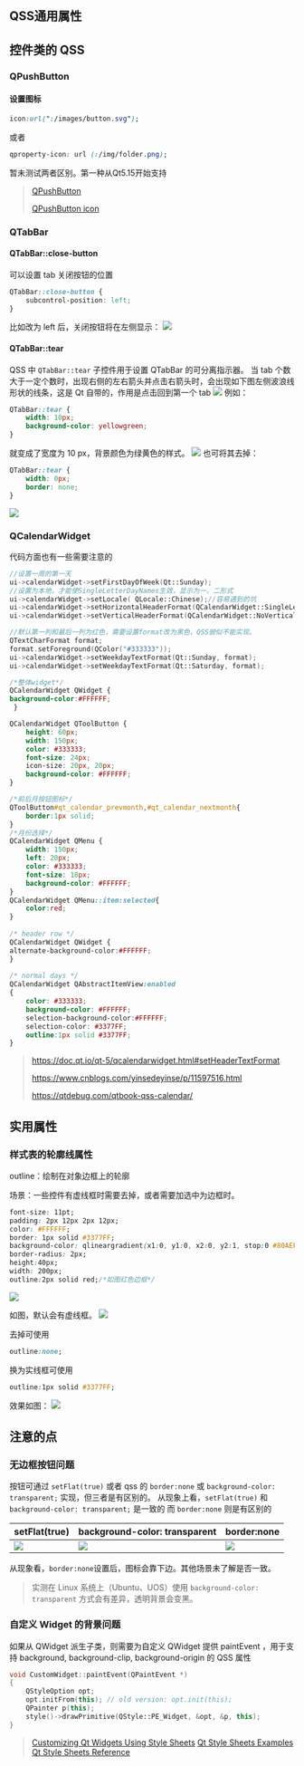 
## QSS通用属性

## 控件类的 QSS
### QPushButton
#### 设置图标
```css
icon:url(":/images/button.svg");
```
或者
```css
qproperty-icon: url (:/img/folder.png);
```

暂未测试两者区别。第一种从Qt5.15开始支持

> [QPushButton](https://doc.qt.io/qt-5/qpushbutton.html)
>
> [QPushButton icon](https://doc.qt.io/qt-5/stylesheet-reference.html#icon-prop)

### QTabBar
#### QTabBar::close-button
可以设置 tab 关闭按钮的位置
```css
QTabBar::close-button {
    subcontrol-position: left;
}
```
比如改为 left 后，关闭按钮将在左侧显示：
![](Qt.assets/Pasted%20image%2020230817114341.png)
#### QTabBar::tear
QSS 中 `QTabBar::tear` 子控件用于设置 QTabBar 的可分离指示器。
当 tab 个数大于一定个数时，出现右侧的左右箭头并点击右箭头时，会出现如下图左侧波浪线形状的线条，这是 Qt 自带的，作用是点击回到第一个 tab
![](Qt.assets/Pasted%20image%2020230817113018.png)
例如：
```css
QTabBar::tear {
    width: 10px;
    background-color: yellowgreen;
}
```
就变成了宽度为 10 px，背景颜色为绿黄色的样式。
![](Qt.assets/Pasted%20image%2020230817113408.png)
也可将其去掉：
```css
QTabBar::tear {
    width: 0px; 
    border: none;
}
```
![](Qt.assets/Pasted%20image%2020230817113637.png)



### QCalendarWidget

代码方面也有一些需要注意的

```cpp
//设置一周的第一天
ui->calendarWidget->setFirstDayOfWeek(Qt::Sunday);
//设置为本地，才能使SingleLetterDayNames生效，显示为一，二形式
ui->calendarWidget->setLocale( QLocale::Chinese);//容易遇到的坑
ui->calendarWidget->setHorizontalHeaderFormat(QCalendarWidget::SingleLetterDayNames);
ui->calendarWidget->setVerticalHeaderFormat(QCalendarWidget::NoVerticalHeader);

//默认第一列和最后一列为红色，需要设置format改为黑色，QSS貌似不能实现。
QTextCharFormat format;
format.setForeground(QColor("#333333"));
ui->calendarWidget->setWeekdayTextFormat(Qt::Sunday, format);
ui->calendarWidget->setWeekdayTextFormat(Qt::Saturday, format);
```



```css
/*整体widget*/
QCalendarWidget QWidget { 
background-color:#FFFFFF;
 }

QCalendarWidget QToolButton {
    height: 60px;
    width: 150px;
    color: #333333;
    font-size: 24px;
    icon-size: 20px, 20px;
    background-color: #FFFFFF;
}

/*前后月按钮图标*/
QToolButton#qt_calendar_prevmonth,#qt_calendar_nextmonth{
	border:1px solid;
}
/*月份选择*/
QCalendarWidget QMenu {
    width: 150px;
    left: 20px;
    color: #333333;
    font-size: 18px;
    background-color: #FFFFFF;
}
QCalendarWidget QMenu::item:selected{
	color:red;
}
  
/* header row */
QCalendarWidget QWidget { 
alternate-background-color:#FFFFFF; 
}
  
/* normal days */
QCalendarWidget QAbstractItemView:enabled
{
    color: #333333; 
    background-color: #FFFFFF; 
    selection-background-color:#FFFFFF;
    selection-color: #3377FF;
	outline:1px solid #3377FF;
}
```

> https://doc.qt.io/qt-5/qcalendarwidget.html#setHeaderTextFormat
>
> https://www.cnblogs.com/yinsedeyinse/p/11597516.html
>
> https://qtdebug.com/qtbook-qss-calendar/

## 实用属性

### 样式表的轮廓线属性
outline：绘制在对象边框上的轮廓

场景：一些控件有虚线框时需要去掉，或者需要加选中为边框时。

```css
font-size: 11pt;
padding: 2px 12px 2px 12px;
color: #FFFFFF;
border: 1px solid #3377FF;
background-color: qlineargradient(x1:0, y1:0, x2:0, y2:1, stop:0 #80AEFF, stop:1 #3377FF);
border-radius: 2px;
height:40px;
width: 200px;
outline:2px solid red;/*如图红色边框*/
```

![](Qt.assets/Pasted%20image%2020220929105403.png)

如图，默认会有虚线框。
![](Qt.assets/Pasted%20image%2020220929112102.png)

去掉可使用
```css
outline:none;
```

换为实线框可使用
```css
outline:1px solid #3377FF;
```
效果如图：
![](Qt.assets/Pasted%20image%2020220929112229.png)

## 注意的点
### 无边框按钮问题
按钮可通过 `setFlat(true)` 或者 qss 的 `border:none` 或 `background-color: transparent;` 实现，但三者是有区别的。
从现象上看，`setFlat(true)` 和 `background-color: transparent;` 是一致的
而 `border:none` 则是有区别的

| setFlat(true)                                     | background-color: transparent                     | border:none                                       |
| ------------------------------------------------- | ------------------------------------------------- | ------------------------------------------------- |
| ![](Qt.assets/image_setFlat(true).png) | ![](Qt.assets/image_background-color_transparent.png) | ![](Qt.assets/img_border_none.png) |


从现象看，`border:none`设置后，图标会靠下边。其他场景未了解是否一致。
> 实测在 Linux 系统上（Ubuntu、UOS）使用 `background-color: transparent` 方式会有差异，透明背景会变黑。

### 自定义 Widget 的背景问题
如果从 QWidget 派生子类，则需要为自定义 QWidget 提供 paintEvent ，用于支持 background, background-clip, background-origin 的 QSS 属性

```cpp
void CustomWidget::paintEvent(QPaintEvent *)
{
    QStyleOption opt;
    opt.initFrom(this); // old version: opt.init(this);
    QPainter p(this);
    style()->drawPrimitive(QStyle::PE_Widget, &opt, &p, this);
}
```



> [Customizing Qt Widgets Using Style Sheets](https://doc.qt.io/qt-5/stylesheet-customizing.html)
> [Qt Style Sheets Examples](https://doc.qt.io/qt-5/stylesheet-examples.html)
> [Qt Style Sheets Reference](https://doc.qt.io/qt-5/stylesheet-reference.html)